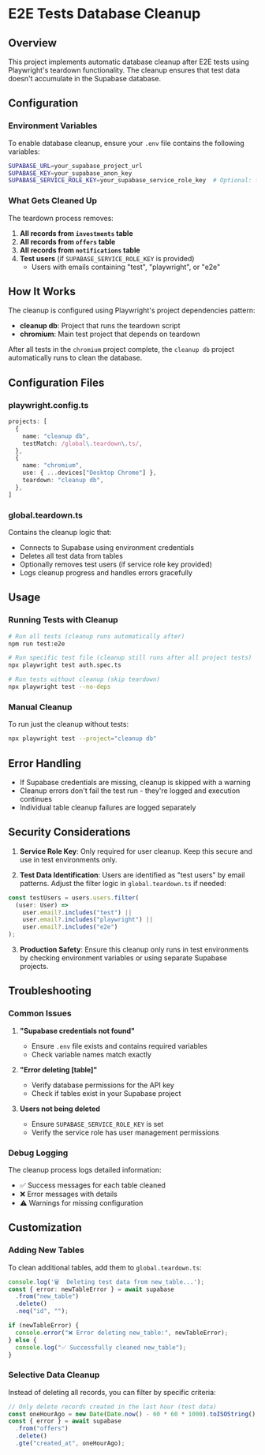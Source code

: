 # E2E Tests Database Cleanup

## Overview

This project implements automatic database cleanup after E2E tests using Playwright's teardown functionality. The cleanup ensures that test data doesn't accumulate in the Supabase database.

## Configuration

### Environment Variables

To enable database cleanup, ensure your `.env` file contains the following variables:

```bash
SUPABASE_URL=your_supabase_project_url
SUPABASE_KEY=your_supabase_anon_key
SUPABASE_SERVICE_ROLE_KEY=your_supabase_service_role_key  # Optional: for user cleanup
```

### What Gets Cleaned Up

The teardown process removes:

1. **All records from `investments` table**
2. **All records from `offers` table**
3. **All records from `notifications` table**
4. **Test users** (if `SUPABASE_SERVICE_ROLE_KEY` is provided)
   - Users with emails containing "test", "playwright", or "e2e"

## How It Works

The cleanup is configured using Playwright's project dependencies pattern:

- **cleanup db**: Project that runs the teardown script
- **chromium**: Main test project that depends on teardown

After all tests in the `chromium` project complete, the `cleanup db` project automatically runs to clean the database.

## Configuration Files

### playwright.config.ts

```typescript
projects: [
  {
    name: "cleanup db",
    testMatch: /global\.teardown\.ts/,
  },
  {
    name: "chromium", 
    use: { ...devices["Desktop Chrome"] },
    teardown: "cleanup db",
  },
]
```

### global.teardown.ts

Contains the cleanup logic that:

- Connects to Supabase using environment credentials
- Deletes all test data from tables
- Optionally removes test users (if service role key provided)
- Logs cleanup progress and handles errors gracefully

## Usage

### Running Tests with Cleanup

```bash
# Run all tests (cleanup runs automatically after)
npm run test:e2e

# Run specific test file (cleanup still runs after all project tests)
npx playwright test auth.spec.ts

# Run tests without cleanup (skip teardown)
npx playwright test --no-deps
```

### Manual Cleanup

To run just the cleanup without tests:

```bash
npx playwright test --project="cleanup db"
```

## Error Handling

- If Supabase credentials are missing, cleanup is skipped with a warning
- Cleanup errors don't fail the test run - they're logged and execution continues
- Individual table cleanup failures are logged separately

## Security Considerations

1. **Service Role Key**: Only required for user cleanup. Keep this secure and use in test environments only.

2. **Test Data Identification**: Users are identified as "test users" by email patterns. Adjust the filter logic in `global.teardown.ts` if needed:

```typescript
const testUsers = users.users.filter(
  (user: User) =>
    user.email?.includes("test") || 
    user.email?.includes("playwright") || 
    user.email?.includes("e2e")
);
```

3. **Production Safety**: Ensure this cleanup only runs in test environments by checking environment variables or using separate Supabase projects.

## Troubleshooting

### Common Issues

1. **"Supabase credentials not found"**
   - Ensure `.env` file exists and contains required variables
   - Check variable names match exactly

2. **"Error deleting [table]"**
   - Verify database permissions for the API key
   - Check if tables exist in your Supabase project

3. **Users not being deleted**
   - Ensure `SUPABASE_SERVICE_ROLE_KEY` is set
   - Verify the service role has user management permissions

### Debug Logging

The cleanup process logs detailed information:

- ✅ Success messages for each table cleaned
- ❌ Error messages with details
- ⚠️ Warnings for missing configuration

## Customization

### Adding New Tables

To clean additional tables, add them to `global.teardown.ts`:

```typescript
console.log('🗑️  Deleting test data from new_table...');
const { error: newTableError } = await supabase
  .from("new_table")
  .delete()
  .neq("id", "");

if (newTableError) {
  console.error("❌ Error deleting new_table:", newTableError);
} else {
  console.log("✅ Successfully cleaned new_table");
}
```

### Selective Data Cleanup

Instead of deleting all records, you can filter by specific criteria:

```typescript
// Only delete records created in the last hour (test data)
const oneHourAgo = new Date(Date.now() - 60 * 60 * 1000).toISOString();
const { error } = await supabase
  .from("offers")
  .delete()
  .gte("created_at", oneHourAgo);
```
